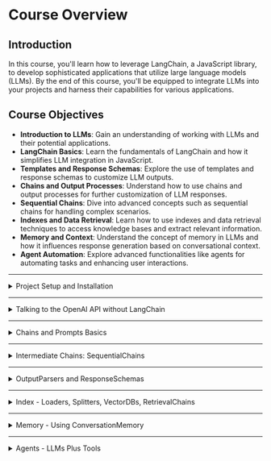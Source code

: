 # Course Overview

## Introduction
 In this course, you'll learn how to leverage LangChain, a JavaScript library, to develop sophisticated applications that utilize large language models (LLMs). By the end of this course, you'll be equipped to integrate LLMs into your projects and harness their capabilities for various applications.

## Course Objectives
- **Introduction to LLMs**: Gain an understanding of working with LLMs and their potential applications.
- **LangChain Basics**: Learn the fundamentals of LangChain and how it simplifies LLM integration in JavaScript.
- **Templates and Response Schemas**: Explore the use of templates and response schemas to customize LLM outputs.
- **Chains and Output Processes**: Understand how to use chains and output processes for further customization of LLM responses.
- **Sequential Chains**: Dive into advanced concepts such as sequential chains for handling complex scenarios.
- **Indexes and Data Retrieval**: Learn how to use indexes and data retrieval techniques to access knowledge bases and extract relevant information.
- **Memory and Context**: Understand the concept of memory in LLMs and how it influences response generation based on conversational context.
- **Agent Automation**: Explore advanced functionalities like agents for automating tasks and enhancing user interactions.

---



<details>
  <summary>Project Setup and Installation</summary>
## Overview
Before diving into the course content, it's essential to set up your environment properly to ensure smooth execution of the code examples. This section provides instructions on setting up the project and installing necessary dependencies.

### Prerequisites
- **OpenAI Account**: You'll need an OpenAI account to access their API, which is used in the course examples.
- **OpenAI API Key**: Obtain an API key from your OpenAI account dashboard and paste it into the `.env` file provided in the project.
- **Node.js**: Ensure that Node.js is installed on your computer. You can check your Node.js version by running `node --version`. It's recommended to use a version not older than 16.

## Project Structure
The project consists of multiple files containing JavaScript code snippets used throughout the course.

### Dependencies
- **dotenv**: Used for loading environment variables from the `.env` file.
- **@vectors/store**: A library for working with vector stores.
- **langchain**: The LangChain package for integrating LLMs into JavaScript applications.
- **openai**: A package for making requests to the OpenAI API.

### `package.json`
The `package.json` file lists the project dependencies and configuration settings. It's crucial to keep the `type` field set to `module` to enable the usage of import statements in Node.js.

```json
{
  "dependencies": {
    "dotenv": "^10.0.0",
    "@vectors/store": "^x.x.x",
    "langchain": "^x.x.x",
    "openai": "^x.x.x"
  },
  "type": "module"
}
```

## Installation
1. Clone the Git repository containing the course materials.
2. Navigate to the project directory in your terminal.
3. Run `npm install` to install the project dependencies. This will create a `node_modules` folder.
</details>

---


<details>
<summary> Talking to the OpenAI API without LangChain </summary>

# Talking to the OpenAI API without LangChain

In this section, we'll learn how to interact with the OpenAI API directly without using LangChain. This involves setting up the environment, configuring API access, and making requests to the OpenAI API.

## Setting up the Environment

First, we need to set up our environment by loading the OpenAI API key from the `.env` file. We import the configuration and instantiate an OpenAI API object using the provided key.

```javascript
import { config } from 'dotenv';
import { Configuration, OpenAI } from 'openai';

// Load API key from .env file
config();

// Create configuration object with API key
const configuration = new Configuration({
  apiKey: process.env.OPENAI_API_KEY,
});

// Instantiate OpenAI API object
const openai = new OpenAI(configuration);
```

## Making Requests to OpenAI

Next, we create a helper function called `chat` to interact with the OpenAI API. The function takes a string input representing the user's message. We structure the message according to the OpenAI API requirements and send it to the API using the `createChatCompletion` method.

```javascript
async function chat(input) {
  try {
    // Format message for OpenAI
    const messages = [{ role: 'user', content: input }, { role: 'assistant', content: '' }];
    
    // Make request to OpenAI API
    const response = await openai.createChatCompletion({
      model: 'text-davinci-003', // Specify the model to use
      messages,
      temperature: 0.7, // Adjust temperature for dynamic output
    });

    // Extract text response from API response
    const text = response.data.choices[0].message.content;

    return text;
  } catch (error) {
    console.error('Error:', error);
    throw error;
  }
}
```

## Example Usage

Finally, we demonstrate how to use the `chat` function to ask a question and receive a response from the OpenAI API.

```javascript
async function main() {
  try {
    // Ask a question
    const question = 'What is the capital of France?';
    const answer = await chat(question);
    
    // Display the response
    console.log(answer);
  } catch (error) {
    console.error('Error:', error);
  }
}

// Run the main function
main();
```

## Customizing Responses

To customize responses, we can use system prompts to set the context for the conversation. We replace variables in the system prompt with actual questions to create more dynamic interactions.

```javascript
// Define system prompt template
const systemPrompt = "I'm a fun chatbot! Let's answer some questions about $QUESTION";

// Replace variables in system prompt
const formattedPrompt = systemPrompt.replace('$QUESTION', question);

// Ask a question with customized prompt
const answer = await chat(formattedPrompt);
```

By customizing the system prompt, we can influence the behavior of the AI and create more engaging conversations.

---

This approach allows us to directly interact with the OpenAI API, providing more flexibility in controlling the conversation flow and handling responses. Further customization can be achieved by adjusting parameters such as temperature and context.
</details>

---
<details>
  <summary>Chains and Prompts Basics</summary>

  # Chains and Prompts Basics

In this section, we'll explore the basics of using chains and prompts with Link Chain to simplify the process of interacting with the OpenAI API.

## Setup and Imports

First, we need to set up our environment by importing the necessary modules and configuring the OpenAI API access.

```javascript
import { config } from 'dotenv';
import { OpenAI } from 'langchain/llms'; // Import from Lang Chain
import { PromptTemplate } from 'linkchain/prompts'; // Import from Link Chain
import { LLMChain } from 'linkchain/chains'; // Import from Link Chain

// Load API key from .env file
config();

// Instantiate OpenAI API object
const openai = new OpenAI({
  apiKey: process.env.OPENAI_API_KEY,
  temperature: 0.7, // Set temperature for dynamic output
});

// Define system prompt template
const systemPrompt = "I'm a fun chatbot! Let's answer some questions about $QUESTION";
```

## Creating Chains with Prompts

Next, we create chains using prompts to simplify the interaction with the OpenAI API. We define a template with placeholders for input variables and instantiate a prompt template with the template and input variables. Then, we create an LLM chain with the model and prompt.

```javascript
// Define template with input variables
const template = "What is the capital of {$PLACE}?";

// Instantiate prompt template with template and input variables
const prompt = new PromptTemplate(template, { '$PLACE': 'France' });

// Create LLM chain with model and prompt
const chain = new LLMChain(openai.model, prompt);
```

## Using Chains for Conversations

Now, we can use the chain to generate responses by passing input variables as objects to the `call` function.

```javascript
// Define input object
const input = { '$PLACE': 'France' };

// Call the chain with input object
const response = await chain.call(input);

// Display the response
console.log(response);
```

## Example Usage

Let's put it all together and run the chain to generate a response.

```javascript
async function main() {
  try {
    // Call the chain with input object
    const response = await chain.call({ '$PLACE': 'France' });

    // Display the response
    console.log(response);
  } catch (error) {
    console.error('Error:', error);
  }
}

// Run the main function
main();
```

## Conclusion

Using chains and prompts with Link Chain simplifies the process of interacting with the OpenAI API by abstracting away the complexity of message formatting. By defining templates with placeholders for input variables, we can easily generate dynamic conversations with AI models.

This approach streamlines the development process and allows for more intuitive interaction with language models, making it easier to build sophisticated applications.

---

By leveraging chains and prompts, developers can create more dynamic and engaging conversations with AI models while reducing the amount of boilerplate code required. This facilitates rapid development and experimentation with different use cases for language models.
</details>


---

<details>
  <summary> Intermediate Chains: SequentialChains</summary>

  # Intermediate Chains: SequentialChains

In this section, we'll delve into using sequential chains with Link Chain to streamline the process of passing outputs from one LLM chain to another, allowing for more complex interactions with language models.

## Setup and Imports

First, we need to import the necessary modules and set up our environment.

```javascript
import { config } from 'dotenv';
import { OpenAI } from 'langchain/llms'; // Import from Lang Chain
import { PromptTemplate } from 'linkchain/prompts'; // Import from Link Chain
import { LLMChain, SequentialChain } from 'linkchain/chains'; // Import from Link Chain

// Load API key from .env file
config();

// Instantiate OpenAI API object
const openai = new OpenAI({
  apiKey: process.env.OPENAI_API_KEY,
  temperature: 0.7, // Set temperature for dynamic output
});
```

## Simple Sequential Chain

### Setting Up Templates and Chains

We define two templates, each with a single input variable. Then, we create LLM chains for each template. Finally, we combine these chains into a simple sequential chain.

```javascript
// Define first response template with a single input variable
const firstResponseTemplate = "Thank you for your input: {$INPUT}";

// Define second response template with a single input variable
const secondResponseTemplate = "You are an assistant bot. Your job is to make the customer feel heard and understood: {$INPUT}";

// Instantiate prompt templates for the first and second response templates
const firstPrompt = new PromptTemplate(firstResponseTemplate, { '$INPUT': 'user' });
const secondPrompt = new PromptTemplate(secondResponseTemplate, { '$INPUT': 'user' });

// Create LLM chains for the first and second templates
const firstChain = new LLMChain(openai.model, firstPrompt);
const secondChain = new LLMChain(openai.model, secondPrompt);

// Combine chains into a simple sequential chain
const sequentialChain = new SequentialChain([firstChain, secondChain]);
```

### Using the Sequential Chain

Now, we can use the sequential chain to generate responses by passing input variables to the `call` function.

```javascript
// Define input object
const input = { '$INPUT': 'I ordered pizza salami. It was awful.' };

// Call the sequential chain with input object
const response = await sequentialChain.call(input);

// Display the final response
console.log(response);
```

## Complex Sequential Chain with Output Keys

### Setting Up Templates and Chains

We define templates with multiple input variables and output keys for each chain. Then, we create LLM chains for each template and specify the output keys. Finally, we combine these chains into a complex sequential chain.

```javascript
// Define first template with multiple input variables
const firstTemplate = "You ordered {$DISH_NAME}. Your experience was {$EXPERIENCE}. Please write a review.";

// Instantiate prompt template for the first template
const firstPrompt = new PromptTemplate(firstTemplate, { '$DISH_NAME': 'input', '$EXPERIENCE': 'input' });

// Create LLM chain for the first template
const firstChain = new LLMChain(openai.model, firstPrompt, { outputKey: 'review' });

// Define second template with an output key matching the input variable of the next chain
const secondTemplate = "Thank you for your review: {$REVIEW}";

// Instantiate prompt template for the second template
const secondPrompt = new PromptTemplate(secondTemplate, { '$REVIEW': 'review' });

// Create LLM chain for the second template
const secondChain = new LLMChain(openai.model, secondPrompt, { outputKey: 'comment' });

// Define third template with an output key matching the input variable of the next chain
const thirdTemplate = "Review summary: {$REVIEW_SUMMARY}";

// Instantiate prompt template for the third template
const thirdPrompt = new PromptTemplate(thirdTemplate, { '$REVIEW_SUMMARY': 'comment' });

// Create LLM chain for the third template
const thirdChain = new LLMChain(openai.model, thirdPrompt, { outputKey: 'summary' });

// Define fourth template with an output key matching the input variable of the next chain
const fourthTemplate = "German translation: {$GERMAN_TRANSLATION}";

// Instantiate prompt template for the fourth template
const fourthPrompt = new PromptTemplate(fourthTemplate, { '$GERMAN_TRANSLATION': 'summary' });

// Create LLM chain for the fourth template
const fourthChain = new LLMChain(openai.model, fourthPrompt, { outputKey: 'translation' });

// Combine chains into a complex sequential chain
const complexSequentialChain = new SequentialChain([firstChain, secondChain, thirdChain, fourthChain]);
```

### Using the Complex Sequential Chain

Now, we can use the complex sequential chain to generate responses by passing input variables to the `call` function.

```javascript
// Define input object
const input = { '$DISH_NAME': 'pizza salami', '$EXPERIENCE': 'awful' };

// Call the complex sequential chain with input object
const response = await complexSequentialChain.call(input);

// Display the final response
console.log(response);
```

## Conclusion

Using sequential chains with Link Chain allows for the chaining of multiple LLM chains together, enabling more complex interactions with language models. By passing outputs from one chain to another, developers can create dynamic and engaging conversations with AI models, making it possible to build sophisticated applications with ease.

---

Sequential chains provide a powerful mechanism for orchestrating interactions with language models, allowing developers to create intricate conversational flows with minimal effort. By leveraging output keys, developers can pass outputs between chains seamlessly, enabling the creation of rich and dynamic conversational experiences.
</details>


---

<details>
  <summary>OutputParsers and ResponseSchemas</summary>
  # OutputParsers and ResponseSchemas

In this section, we'll explore how to use output parsers and response schemas in Link Chain to handle responses from language models in structured formats instead of plain text. This allows for more versatile interactions and enables the handling of complex data structures.

## Setup and Imports

First, we import the necessary modules and classes.

```javascript
import { OpenAI } from 'openai'; // Import OpenAI class
import { PromptTemplate } from 'linkchain/prompts'; // Import PromptTemplate class
import { StructuredOutputParser } from 'linkchain/parsers'; // Import StructuredOutputParser class

// Instantiate OpenAI API object
const openai = new OpenAI({
  apiKey: process.env.OPENAI_API_KEY,
  temperature: 0.7, // Set temperature for dynamic output
});
```

## Using Structured Output Parser and Prompt Template

### Parsing Text to Structured Format

We use the `StructuredOutputParser` class to parse text into a structured format, such as JSON.

```javascript
// Define input text
const answer = "The capital of France is Paris";

// Parse text to structured format
const formatInstructions = StructuredOutputParser.fromNamesAndDescriptions({ answer });

// Display format instructions
console.log(formatInstructions);
```

### Using Prompt Template with Response Schema

We then create a prompt template that includes the format instructions, allowing us to request structured responses from the language model.

```javascript
// Define prompt template with format instructions and questions
const prompt = new PromptTemplate(formatInstructions, {
  'question': ['What is the capital of France?'],
});

// Create input object for the model
const input = {
  'question': 'What is the capital of France?',
};

// Generate response from the model
const response = await openai.complete(prompt.format(input));

// Parse response to structured format
const parsedResponse = StructuredOutputParser.parse(response);

// Display parsed response
console.log(parsedResponse);
```

## Conclusion

By using output parsers and response schemas in conjunction with prompt templates, developers can handle language model responses in structured formats, enabling seamless integration with external systems and databases. This capability allows for more sophisticated interactions with language models and enhances the versatility of AI-powered applications.

---

Output parsers and response schemas provide a powerful mechanism for processing language model outputs in structured formats, allowing developers to handle complex data structures with ease. By leveraging these features, developers can build applications that seamlessly interact with language models and integrate with a wide range of external systems and services.
</details>

---

<details>
  <summary>Index - Loaders, Splitters, VectorDBs, RetrievalChains</summary>
  ## Index - Loaders, Splitters, VectorDBs, RetrievalChains

In this section, we'll cover the process of indexing a large knowledge base, splitting it into manageable chunks, converting those chunks into embeddings, and retrieving relevant information using similarity search and retrieval chains.

### Setup and Imports

We begin by importing necessary modules and classes:

```javascript
import { OpenAI } from 'openai'; // Import OpenAI class
import { TextLoader, CharacterTextSplitter } from 'linkchain/loaders'; // Import loaders
import { StructuredOutputParser } from 'linkchain/parsers'; // Import StructuredOutputParser class
import { FileStore } from 'linkchain/vector-db'; // Import FileStore for vector storage

// Instantiate OpenAI API object
const openai = new OpenAI({
  apiKey: process.env.OPENAI_API_KEY,
  temperature: 0.7, // Set temperature for dynamic output
});
```

### Indexing and Splitting Documents

We load the text file containing the knowledge base and split it into manageable chunks:

```javascript
// Load text file into memory
const loader = new TextLoader('restaurant.txt');
const documents = await loader.load();

// Split documents into chunks
const splitter = new CharacterTextSplitter({ chunkSize: 100 });
const splitDocuments = await splitter.splitDocuments(documents);
```

### Converting Chunks to Embeddings

Next, we convert the text chunks into embeddings and store them in a vector database:

```javascript
// Instantiate OpenAI embeddings class
const embeddings = new OpenAIEmbeddings();

// Convert chunks to embeddings and save to vector database
const vectorStore = FileStore.fromDocuments(splitDocuments, embeddings);
vectorStore.save();
```

### Retrieval using Similarity Search

Now, we retrieve relevant information using a similarity search and retrieval chains:

```javascript
// Load vector database
const fileStore = FileStore.load();

// Instantiate OpenAI embeddings class
const embeddings = new OpenAIEmbeddings();

// Instantiate Retrieval QA chain
const retrieverChain = new RetrievalQAChain({
  combineDocumentsChain: loadQAStuffChain(modulus),
  retriever: fileStore.toRetriever(),
});

// Run query and retrieve information
const query = "When does the restaurant open on Friday?";
const result = await retrieverChain.call(query);

// Display result
console.log(result.text);
```

### Conclusion

By indexing large knowledge bases, splitting them into chunks, converting them into embeddings, and utilizing retrieval chains, we can efficiently retrieve relevant information from the knowledge base in response to user queries. This process allows for the creation of powerful AI-powered applications capable of handling complex data and providing meaningful responses to user inquiries.

---

This section demonstrates the process of indexing, splitting, converting, and retrieving information from a large knowledge base using Link Chain. By following these steps, developers can efficiently manage and utilize large datasets to power AI applications and provide valuable insights to users.
</details>

---

<details>
  <summary>Memory - Using ConversationMemory</summary>
## Memory - Using ConversationMemory

Memory plays a crucial role in maintaining context and continuity in conversations, just like how it does in human interactions. Without memory, an AI language model (LLM) would lose the context of the conversation after each exchange, leading to disjointed interactions. Let's explore how we can implement memory in our chatbot using the ConversationMemory feature in Link Chain.

### Setup and Imports

First, we import necessary modules and classes:

```javascript
import { config } from './config'; // Import config function
import { ConversationChain } from 'linkchain/chains'; // Import ConversationChain class
import { ChatOpenAI } from 'linkchain/chat'; // Import ChatOpenAI class
import { PromptMessages } from 'linkchain/prompts'; // Import PromptMessages class
import { BufferMemory } from 'linkchain/memory'; // Import BufferMemory class
```

### Creating Chat Instance with Memory

We create an instance of the ChatOpenAI class and set up the conversation chain with memory:

```javascript
// Create instance of ChatOpenAI class
const chat = new ChatOpenAI();

// Create system message prompt for the bot identity
const systemMessage = PromptMessages.systemMessage('Bot');

// Create a prompt template with placeholder for conversation history
const historyPlaceholder = PromptMessages.placeholder();

// Create a human message prompt template
const humanMessagePrompt = new PromptMessages('What would you like to say?', ['text']);

// Set up buffer memory to store conversation history
const memory = new BufferMemory({ key: 'history' });

// Set up conversation chain with memory
const conversationChain = new ConversationChain({ memory });
conversationChain.setPrompt(systemMessage);
conversationChain.setPrompt(historyPlaceholder);
conversationChain.setLLM(chat);
```

### Using Memory in Conversation

Now, we can interact with our chatbot, maintaining context across multiple exchanges:

```javascript
// Start conversation with initial question
const response1 = await conversationChain.call('What is the capital of France?');

// Follow-up question based on previous response
const response2 = await conversationChain.call('What are some great places to see there?');

// Display responses
console.log(response1);
console.log(response2);
```

### Conclusion

By incorporating memory into our chatbot using the ConversationMemory feature, we can ensure that the bot retains context and maintains a coherent conversation flow. This enables more natural and engaging interactions with users, making the chatbot more effective and user-friendly.

---

In summary, implementing memory in our chatbot using ConversationMemory in Link Chain allows us to create more context-aware and engaging conversational AI applications. This enhances the user experience and enables more meaningful interactions between users and chatbots.
</details>

---
<details>
  <summary>Agents - LLMs Plus Tools</summary>
## Agents - LLMs Plus Tools

Agents in Link Chain are LM chords that utilize a recursive function approach, similar to a function calling itself repeatedly until it reaches a final answer. These agents leverage a special framework called REACT (Reason and Act) under the hood, which splits the user input into thoughts and actions, compelling the LLM to devise an optimal strategy to solve the problem.

### Setting Up an Agent

Let's set up an agent in code:

```javascript
import { config } from './config'; // Import config function
import { ChatOpenAI } from 'linkchain/chat'; // Import ChatOpenAI class
import { initializeAgentExecutorWithOptions, Calculator } from 'linkchain/tools'; // Import tools

// Set Lang chain Handler environment variable
process.env.Lang_chain_Handler = 'linkchain';

// Create instance of ChatOpenAI class
const chat = new ChatOpenAI();

// Instantiate calculator tool
const calculator = new Calculator();

// Initialize agent executor with options
const executor = initializeAgentExecutorWithOptions({
  tools: [calculator], // Pass array of tools
  model: chat,
  agentType: 'chat', // Use conversational react description
});
```

### Using the Agent

Now, let's use the agent to handle user input:

```javascript
// Ask a non-math related question
const result1 = await executor.call('What is the capital of France?');

// Ask a math-related question
const result2 = await executor.call('What is 100 divided by 25?');

// Display results
console.log(result1);
console.log(result2);
```

### Output

Upon running the code, we can observe the agent in action:

- For the non-math related question, the agent handles it without resorting to any tool.
- For the math-related question, the agent utilizes the calculator tool to provide the correct answer.

### Conclusion

Agents in Link Chain enable LM chords to utilize various tools to solve complex problems, providing more comprehensive and accurate responses to user queries. By leveraging this framework, developers can create more versatile and powerful conversational AI applications.

---

In summary, agents in Link Chain empower LM chords with the ability to reason and act, using a variety of tools to handle user queries effectively. This approach enhances the capabilities of conversational AI systems and enables them to provide more sophisticated responses to user inputs.
</details>
